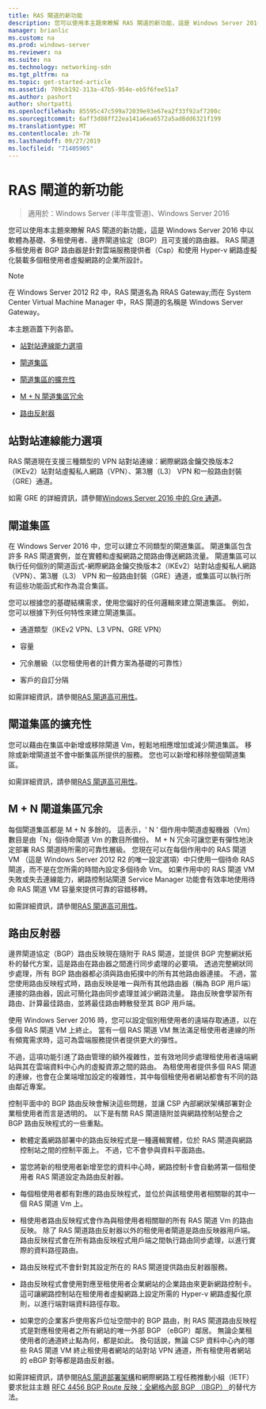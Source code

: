 ```yaml
---
title: RAS 閘道的新功能
description: 您可以使用本主題來瞭解 RAS 閘道的新功能，這是 Windows Server 2016 中以軟體為基礎、多租使用者、邊界閘道協定（BGP）且可支援的路由器。
manager: brianlic
ms.custom: na
ms.prod: windows-server
ms.reviewer: na
ms.suite: na
ms.technology: networking-sdn
ms.tgt_pltfrm: na
ms.topic: get-started-article
ms.assetid: 709cb192-313a-47b5-954e-eb5f6fee51a7
ms.author: pashort
author: shortpatti
ms.openlocfilehash: 85595c47c599a72039e93e67ea2f33f92af7200c
ms.sourcegitcommit: 6aff3d88ff22ea141a6ea6572a5ad8dd6321f199
ms.translationtype: MT
ms.contentlocale: zh-TW
ms.lasthandoff: 09/27/2019
ms.locfileid: "71405905"
---
```

# <a name="whats-new-in-ras-gateway"></a>RAS 閘道的新功能

>適用於：Windows Server (半年度管道)、Windows Server 2016

您可以使用本主題來瞭解 RAS 閘道的新功能，這是 Windows Server 2016 中以軟體為基礎、多租使用者、邊界閘道協定（BGP）且可支援的路由器。 RAS 閘道多租使用者 BGP 路由器是針對雲端服務提供者（Csp）和使用 Hyper-v 網路虛擬化裝載多個租使用者虛擬網路的企業所設計。  
  
> [!NOTE]  
> 在 Windows Server 2012 R2 中，RAS 閘道名為 RRAS Gateway;而在 System Center Virtual Machine Manager 中，RAS 閘道的名稱是 Windows Server Gateway。  
  
本主題涵蓋下列各節。  
  
-   [站對站連線能力選項](#bkmk_s2s)  
  
-   [閘道集區](#bkmk_pools)  
  
-   [閘道集區的擴充性](#bkmk_gps)  
  
-   [M + N 閘道集區冗余](#bkmk_m)  
  
-   [路由反射器](#bkmk_rr)  
  
## <a name="bkmk_s2s"></a>站對站連線能力選項  
RAS 閘道現在支援三種類型的 VPN 站對站連線：網際網路金鑰交換版本2（IKEv2）站對站虛擬私人網路（VPN）、第3層（L3） VPN 和一般路由封裝（GRE）通道。  
  
如需 GRE 的詳細資訊，請參閱[Windows Server 2016 中的 Gre 通道](../../../../remote/remote-access/ras-gateway/gre-tunneling-windows-server.md)。  
  
## <a name="bkmk_pools"></a>閘道集區  
在 Windows Server 2016 中，您可以建立不同類型的閘道集區。 閘道集區包含許多 RAS 閘道實例，並在實體和虛擬網路之間路由傳送網路流量。 閘道集區可以執行任何個別的閘道函式-網際網路金鑰交換版本2（IKEv2）站對站虛擬私人網路（VPN）、第3層（L3） VPN 和一般路由封裝（GRE）通道，或集區可以執行所有這些功能函式和作為混合集區。  
  
您可以根據您的基礎結構需求，使用您偏好的任何邏輯來建立閘道集區。 例如，您可以根據下列任何特性來建立閘道集區。  
  
-   通道類型（IKEv2 VPN、L3 VPN、GRE VPN）  
  
-   容量  
  
-   冗余層級（以您租使用者的計費方案為基礎的可靠性）  
  
-   客戶的自訂分隔  
  
如需詳細資訊，請參閱[RAS 閘道高可用性](RAS-Gateway-High-Availability.md)。  
  
## <a name="bkmk_gps"></a>閘道集區的擴充性  
您可以藉由在集區中新增或移除閘道 Vm，輕鬆地相應增加或減少閘道集區。 移除或新增閘道並不會中斷集區所提供的服務。 您也可以新增和移除整個閘道集區。  
  
如需詳細資訊，請參閱[RAS 閘道高可用性](RAS-Gateway-High-Availability.md)。  
  
## <a name="bkmk_m"></a>M + N 閘道集區冗余  
每個閘道集區都是 M + N 多餘的。 這表示，' N ' 個作用中閘道虛擬機器（Vm）數目是由「N」個待命閘道 Vm 的數目所備份。 M + N 冗余可讓您更有彈性地決定部署 RAS 閘道時所需的可靠性層級。 您現在可以在每個作用中的 RAS 閘道 VM （這是 Windows Server 2012 R2 的唯一設定選項）中只使用一個待命 RAS 閘道，而不是在您所需的時間內設定多個待命 Vm。 如果作用中的 RAS 閘道 VM 失敗或失去連線能力，網路控制站閘道 Service Manager 功能會有效率地使用待命 RAS 閘道 VM 容量來提供可靠的容錯移轉。  
  
如需詳細資訊，請參閱[RAS 閘道高可用性](RAS-Gateway-High-Availability.md)。  
  
## <a name="bkmk_rr"></a>路由反射器  
邊界閘道協定（BGP）路由反映現在隨附于 RAS 閘道，並提供 BGP 完整網狀拓朴的替代方案，這是路由在路由器之間進行同步處理的必要項。 透過完整網狀同步處理，所有 BGP 路由器都必須與路由拓撲中的所有其他路由器連接。 不過，當您使用路由反映程式時，路由反映是唯一與所有其他路由器（稱為 BGP 用戶端）連接的路由器，因此可簡化路由同步處理並減少網路流量。 路由反映會學習所有路由、計算最佳路由，並將最佳路由轉散發至其 BGP 用戶端。  
  
使用 Windows Server 2016 時，您可以設定個別租使用者的遠端存取通道，以在多個 RAS 閘道 VM 上終止。 當有一個 RAS 閘道 VM 無法滿足租使用者連線的所有頻寬需求時，這可為雲端服務提供者提供更大的彈性。  
  
不過，這項功能引進了路由管理的額外複雜性，並有效地同步處理租使用者遠端網站與其在雲端資料中心內的虛擬資源之間的路由。 為租使用者提供多個 RAS 閘道的連線，也會在企業端增加設定的複雜性，其中每個租使用者網站都會有不同的路由鄰近專案。  
  
控制平面中的 BGP 路由反映會解決這些問題，並讓 CSP 內部網狀架構部署對企業租使用者而言是透明的。 以下是有關 RAS 閘道隨附並與網路控制站整合之 BGP 路由反映程式的一些重點。  
  
-   軟體定義網路部署中的路由反映程式是一種邏輯實體，位於 RAS 閘道與網路控制站之間的控制平面上。 不過，它不會參與資料平面路由。  
  
-   當您將新的租使用者新增至您的資料中心時，網路控制卡會自動將第一個租使用者 RAS 閘道設定為路由反射器。  
  
-   每個租使用者都有對應的路由反映程式，並位於與該租使用者相關聯的其中一個 RAS 閘道 Vm 上。  
  
-   租使用者路由反映程式會作為與租使用者相關聯的所有 RAS 閘道 Vm 的路由反映。 除了 RAS 閘道路由反射器以外的租使用者閘道是路由反映器用戶端。 路由反映程式會在所有路由反映程式用戶端之間執行路由同步處理，以進行實際的資料路徑路由。  
  
-   路由反映程式不會針對其設定所在的 RAS 閘道提供路由反射器服務。  
  
-   路由反映程式會使用對應至租使用者企業網站的企業路由來更新網路控制卡。 這可讓網路控制站在租使用者虛擬網路上設定所需的 Hyper-v 網路虛擬化原則，以進行端對端資料路徑存取。  
  
-   如果您的企業客戶使用客戶位址空間中的 BGP 路由，則 RAS 閘道路由反映程式是對應租使用者之所有網站的唯一外部 BGP （eBGP）鄰居。 無論企業租使用者的通道終止點為何，都是如此。 換句話說，無論 CSP 資料中心內的哪些 RAS 閘道 VM 終止租使用者網站的站對站 VPN 通道，所有租使用者網站的 eBGP 對等都是路由反射器。  
  
如需詳細資訊，請參閱[RAS 閘道部署架構](RAS-Gateway-Deployment-Architecture.md)和網際網路工程任務推動小組（IETF）要求批註主題 [RFC 4456 BGP Route 反映：全網格內部 BGP （IBGP） ](https://tools.ietf.org/html/rfc4456) 的替代方法。  
  

